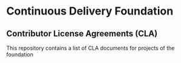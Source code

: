 # Continuous Delivery Foundation 

## Contributor License Agreements (CLA)

This repository contains a list of CLA documents for projects of the foundation
